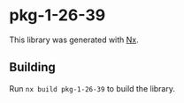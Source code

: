 # pkg-1-26-39

This library was generated with [Nx](https://nx.dev).

## Building

Run `nx build pkg-1-26-39` to build the library.
